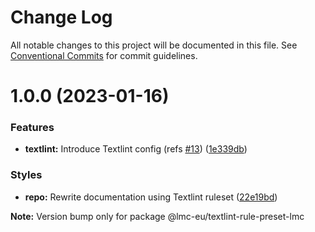 # Change Log

All notable changes to this project will be documented in this file.
See [Conventional Commits](https://conventionalcommits.org) for commit guidelines.

<a name="1.0.0"></a>

# 1.0.0 (2023-01-16)

### Features

- **textlint:** Introduce Textlint config (refs [#13](https://github.com/lmc-eu/code-quality-tools/issues/13)) ([1e339db](https://github.com/lmc-eu/code-quality-tools/commit/1e339db))

### Styles

- **repo:** Rewrite documentation using Textlint ruleset ([22e19bd](https://github.com/lmc-eu/code-quality-tools/commit/22e19bd))

**Note:** Version bump only for package @lmc-eu/textlint-rule-preset-lmc
